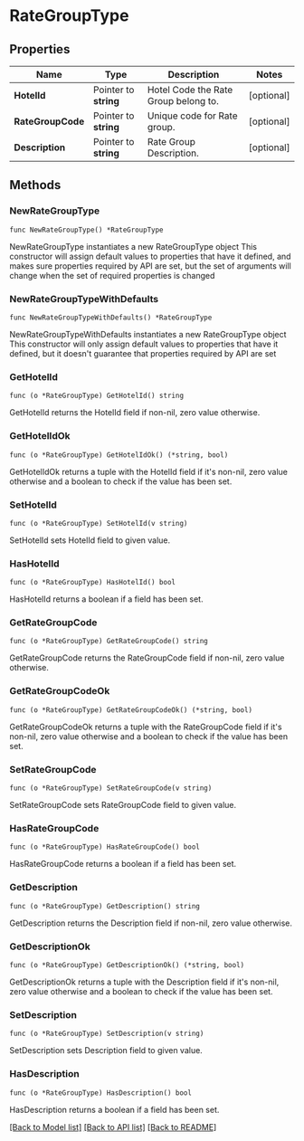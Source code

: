 # RateGroupType

## Properties

Name | Type | Description | Notes
------------ | ------------- | ------------- | -------------
**HotelId** | Pointer to **string** | Hotel Code the Rate Group belong to. | [optional] 
**RateGroupCode** | Pointer to **string** | Unique code for Rate group. | [optional] 
**Description** | Pointer to **string** | Rate Group Description. | [optional] 

## Methods

### NewRateGroupType

`func NewRateGroupType() *RateGroupType`

NewRateGroupType instantiates a new RateGroupType object
This constructor will assign default values to properties that have it defined,
and makes sure properties required by API are set, but the set of arguments
will change when the set of required properties is changed

### NewRateGroupTypeWithDefaults

`func NewRateGroupTypeWithDefaults() *RateGroupType`

NewRateGroupTypeWithDefaults instantiates a new RateGroupType object
This constructor will only assign default values to properties that have it defined,
but it doesn't guarantee that properties required by API are set

### GetHotelId

`func (o *RateGroupType) GetHotelId() string`

GetHotelId returns the HotelId field if non-nil, zero value otherwise.

### GetHotelIdOk

`func (o *RateGroupType) GetHotelIdOk() (*string, bool)`

GetHotelIdOk returns a tuple with the HotelId field if it's non-nil, zero value otherwise
and a boolean to check if the value has been set.

### SetHotelId

`func (o *RateGroupType) SetHotelId(v string)`

SetHotelId sets HotelId field to given value.

### HasHotelId

`func (o *RateGroupType) HasHotelId() bool`

HasHotelId returns a boolean if a field has been set.

### GetRateGroupCode

`func (o *RateGroupType) GetRateGroupCode() string`

GetRateGroupCode returns the RateGroupCode field if non-nil, zero value otherwise.

### GetRateGroupCodeOk

`func (o *RateGroupType) GetRateGroupCodeOk() (*string, bool)`

GetRateGroupCodeOk returns a tuple with the RateGroupCode field if it's non-nil, zero value otherwise
and a boolean to check if the value has been set.

### SetRateGroupCode

`func (o *RateGroupType) SetRateGroupCode(v string)`

SetRateGroupCode sets RateGroupCode field to given value.

### HasRateGroupCode

`func (o *RateGroupType) HasRateGroupCode() bool`

HasRateGroupCode returns a boolean if a field has been set.

### GetDescription

`func (o *RateGroupType) GetDescription() string`

GetDescription returns the Description field if non-nil, zero value otherwise.

### GetDescriptionOk

`func (o *RateGroupType) GetDescriptionOk() (*string, bool)`

GetDescriptionOk returns a tuple with the Description field if it's non-nil, zero value otherwise
and a boolean to check if the value has been set.

### SetDescription

`func (o *RateGroupType) SetDescription(v string)`

SetDescription sets Description field to given value.

### HasDescription

`func (o *RateGroupType) HasDescription() bool`

HasDescription returns a boolean if a field has been set.


[[Back to Model list]](../README.md#documentation-for-models) [[Back to API list]](../README.md#documentation-for-api-endpoints) [[Back to README]](../README.md)


